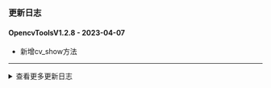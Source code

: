 ### 更新日志


#### OpencvToolsV1.2.8 - 2023-04-07
* 新增cv_show方法
---
<details onclose>
<summary>查看更多更新日志</summary>


#### OpencvToolsV1.2.7 - 2023-03-13
* CVShowBoxes支持线条尺寸参数
---

#### OpencvToolsV1.2.6 - 2023-03-13
* 新增图片文件转base64方法
---

#### OpencvToolsV1.2.5 - 2023-03-13
* 自动打包并发布
---


#### OpencvToolsV1.2.4 - 2023-02-24
* 优化VideoCaptureBaseProcess
---

#### OpencvToolsV1.2.3 - 2023-02-23
* 优化Ascend解码速度
----
#### OpencvToolsV1.2.2 - 2023-02-22
* 优化Ascend解码速度
----
#### OpencvToolsV1.2.1 - 2023-02-01
* 优化draw ocr 方法
----
#### OpencvToolsV1.2.0 - 2023-01-16
* 输出相机解码失败原因,输出解码失败详细原因
---
#### OpencvToolsV1.1.9 - 2023-01-16
* 输出相机解码失败原因,输出解码失败详细原因
---
#### OpencvToolsV1.1.8 - 2023-01-16
* 自动安装jade最新版本
---
#### OpencvToolsV1.1.7 - 2022-12-30
* 支持华为Ascend解码
* 日志输出Ascend芯片解码
* 优化Ascend芯片解码
* device类型统一使用ascend
* update CVShowBoxes 方法
* update base64转图片和cv2的方法
---
</details>